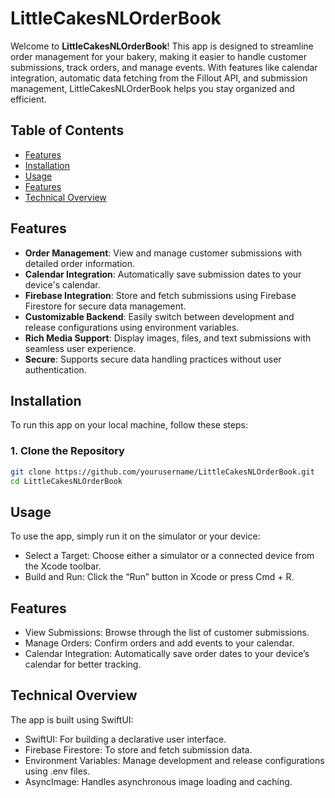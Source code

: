 # LittleCakesNLOrderBook

Welcome to **LittleCakesNLOrderBook**! This app is designed to streamline order management for your bakery, making it easier to handle customer submissions, track orders, and manage events. With features like calendar integration, automatic data fetching from the Fillout API, and submission management, LittleCakesNLOrderBook helps you stay organized and efficient.

## Table of Contents

- [Features](#features)
- [Installation](#installation)
- [Usage](#usage)
- [Features](#features)
- [Technical Overview](#technical-overview)

## Features

- **Order Management**: View and manage customer submissions with detailed order information.
- **Calendar Integration**: Automatically save submission dates to your device's calendar.
- **Firebase Integration**: Store and fetch submissions using Firebase Firestore for secure data management.
- **Customizable Backend**: Easily switch between development and release configurations using environment variables.
- **Rich Media Support**: Display images, files, and text submissions with seamless user experience.
- **Secure**: Supports secure data handling practices without user authentication.

## Installation

To run this app on your local machine, follow these steps:

### 1. Clone the Repository

```bash
git clone https://github.com/yourusername/LittleCakesNLOrderBook.git
cd LittleCakesNLOrderBook
```

## Usage
To use the app, simply run it on the simulator or your device:

- Select a Target: Choose either a simulator or a connected device from the Xcode toolbar.
- Build and Run: Click the “Run” button in Xcode or press Cmd + R.

## Features

- View Submissions: Browse through the list of customer submissions.
- Manage Orders: Confirm orders and add events to your calendar.
- Calendar Integration: Automatically save order dates to your device’s calendar for better tracking.

## Technical Overview
The app is built using SwiftUI:

- SwiftUI: For building a declarative user interface.
- Firebase Firestore: To store and fetch submission data.
- Environment Variables: Manage development and release configurations using .env files.
- AsyncImage: Handles asynchronous image loading and caching.
